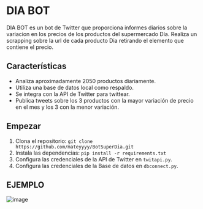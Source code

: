 DIA BOT
=======

DIA BOT es un bot de Twitter que proporciona informes diarios sobre la variacion en los precios de los productos del supermercado Día.
Realiza un scrapping sobre la url de cada producto Dia retirando el elemento que contiene el precio.

Características
---------------

*   Analiza aproximadamente 2050 productos diariamente.
*   Utiliza una base de datos local como respaldo.
*   Se integra con la API de Twitter para twittear.
*   Publica tweets sobre los 3 productos con la mayor variación de precio en el mes y los 3 con la menor variación.

Empezar
-------

1.  Clona el repositorio: `git clone https://github.com/mateyyyy/BotSuperDia.git`
2.  Instala las dependencias: `pip install -r requirements.txt`
3.  Configura las credenciales de la API de Twitter en `twitapi.py`.
4.  Configura las credenciales de la Base de datos en `dbconnect.py`.


EJEMPLO
-------
![image](https://github.com/mateyyyy/BotSuperDia/assets/65136286/972acba7-12f9-462c-9b1d-b1a51b34f401)
